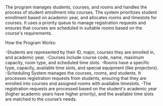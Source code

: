 The program manages students, courses, and rooms and handles the process of student enrollment into courses. The system prioritizes student enrollment based on academic year, and allocates rooms and timeslots for courses. It uses a priority queue to manage registration requests and ensures that courses are scheduled in suitable rooms based on the course's requirements.

How the Program Works:

-Students are represented by their ID, major, courses they are enrolled in, and academic year.
-Courses include course code, name, maximum capacity, room type, and scheduled time slots.
-Rooms have a specific type, capacity, available time slots, and special equipment (like projectors).
-Scheduling System manages the courses, rooms, and students. It processes registration requests from students, ensuring that they are enrolled into courses and assigned rooms with available timeslots.
-The registration requests are processed based on the student's academic year (higher academic years have higher priority), and the available time slots are matched to the course’s needs.
